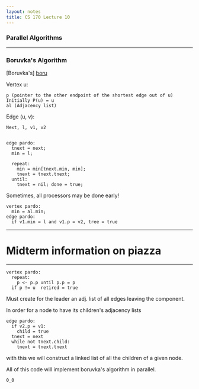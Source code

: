 ```yaml
---
layout: notes
title: CS 170 Lecture 10
---
```


### Parallel Algorithms

- - -

### Boruvka's Algorithm
[Boruvka's] [boru]

Vertex u:     

    p (pointer to the other endpoint of the shortest edge out of u) 
    Initially P(u) = u
    al (Adjacency list)

Edge (u, v):  

    Next, l, v1, v2


    edge pardo:
      tnext = next;
      min = l;

      repeat:
        min = min[tnext.min, min];
        tnext = tnext.tnext;
      until:
        tnext = nil; done = true;

Sometimes, all processors may be done early!

    vertex pardo:
      min = al.min;
    edge pardo:
      if v1.min = l and v1.p = v2, tree = true

- - -
# Midterm information on piazza
- - -

    vertex pardo:
      repeat:
        p <- p.p until p.p = p
      if p != u  retired = true

Must create for the leader an adj. list of all edges leaving the component.

In order for a node to have its children's adjacency lists

    edge pardo:
      if v2.p = v1:
        child = true
      tnext = next
      while not tnext.child: 
        tnext = tnext.tnext

with this we will construct a linked list of all the children of a given node.

All of this code will implement boruvka's algorithm in parallel. 

    0_0

[boru]: http://en.wikipedia.org/wiki/Bor%C5%AFvka's_algorithm
